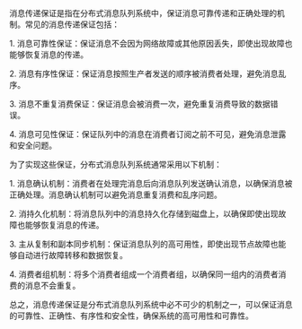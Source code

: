 消息传递保证是指在分布式消息队列系统中，保证消息可靠传递和正确处理的机制。常见的消息传递保证包括：  
  
1. 消息可靠性保证：保证消息不会因为网络故障或其他原因丢失，即使出现故障也能够恢复消息的传递。  
  
2. 消息有序性保证：保证消息按照生产者发送的顺序被消费者处理，避免消息乱序。  
  
3. 消息不重复消费保证：保证消息会被消费一次，避免重复消费导致的数据错误。  
  
4. 消息可见性保证：保证队列中的消息在消费者订阅之前不可见，避免消息泄露和安全问题。  
  
为了实现这些保证，分布式消息队列系统通常采用以下机制：  
  
1. 消息确认机制：消费者在处理完消息后向消息队列发送确认消息，以确保消息被正确处理。消息确认机制可以避免消息重复消费和乱序问题。  
  
2. 消持久化机制：将消息队列中的消息持久化存储到磁盘上，以确保即使出现故障也能够恢复消息的传递。  
  
3. 主从复制和副本同步机制：保证消息队列的高可用性，即使出现节点故障也能够自动进行故障转移和数据恢复。  
  
4. 消费者组机制：将多个消费者组成一个消费者组，以确保同一组内的消费者消费的消息不会重复。  
  
总之，消息传递保证是分布式消息队列系统中必不可少的机制之一，可以保证消息的可靠性、正确性、有序性和安全性，确保系统的高可用性和可靠性。